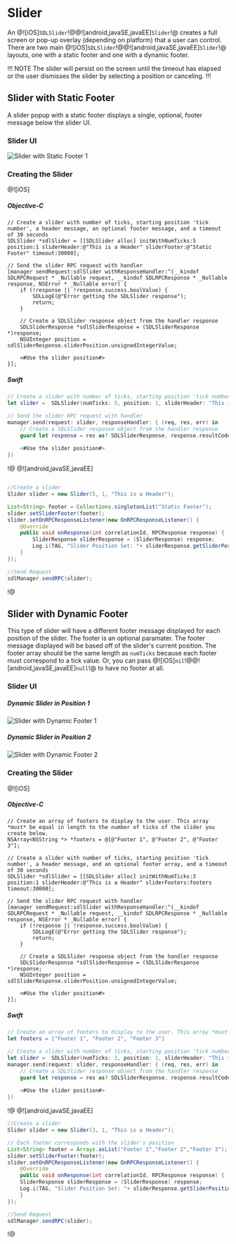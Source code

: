 # Slider
An @![iOS]`SDLSlider`!@@![android,javaSE,javaEE]`Slider`!@ creates a full screen or pop-up overlay (depending on platform) that a user can control. There are two main @![iOS]`SDLSlider`!@@![android,javaSE,javaEE]`Slider`!@ layouts, one with a static footer and one with a dynamic footer.  

!!! NOTE
The slider will persist on the screen until the timeout has elapsed or the user dismisses the slider by selecting a position or canceling.
!!!

## Slider with Static Footer
A slider popup with a static footer displays a single, optional, footer message below the slider UI.

### Slider UI
![Slider with Static Footer 1](assets/StaticFooter.png)

### Creating the Slider

@![iOS]
##### Objective-C
```objc
// Create a slider with number of ticks, starting position 'tick number', a header message, an optional footer message, and a timeout of 30 seconds
SDLSlider *sdlSlider = [[SDLSlider alloc] initWithNumTicks:5 position:1 sliderHeader:@"This is a Header" sliderFooter:@"Static Footer" timeout:30000];

// Send the slider RPC request with handler 
[manager sendRequest:sdlSlider withResponseHandler:^(__kindof SDLRPCRequest * _Nullable request, __kindof SDLRPCResponse * _Nullable response, NSError * _Nullable error) {
    if (!response || !response.success.boolValue) {
        SDLLogE(@"Error getting the SDLSlider response");
        return;
    }
    
    // Create a SDLSlider response object from the handler response
    SDLSliderResponse *sdlSliderResponse = (SDLSliderResponse *)response;
    NSUInteger position = sdlSliderResponse.sliderPosition.unsignedIntegerValue;
    
    <#Use the slider position#>
}];
```
##### Swift
```swift
// Create a slider with number of ticks, starting position 'tick number', a header message, an optional footer message, and a timeout of 30 seconds
let slider =  SDLSlider(numTicks: 5, position: 1, sliderHeader: "This is a Header", sliderFooter: "Static Footer", timeout: 30000)

// Send the slider RPC request with handler 
manager.send(request: slider, responseHandler: { (req, res, err) in
    // Create a SDLSlider response object from the handler response
    guard let response = res as? SDLSliderResponse, response.resultCode == .success, let position = response.sliderPosition.intValue else { return }
    
    <#Use the slider position#>
})
```
!@
@![android,javaSE,javaEE]

```java

//Create a slider
Slider slider = new Slider(5, 1, "This is a Header");

List<String> footer = Collections.singletonList("Static Footer");
slider.setSliderFooter(footer);
slider.setOnRPCResponseListener(new OnRPCResponseListener() {
	@Override
	public void onResponse(int correlationId, RPCResponse response) {
		SliderResponse sliderResponse = (SliderResponse) response;
		Log.i(TAG, "Slider Position Set: "+ sliderResponse.getSliderPosition());
	}
});

//Send Request
sdlManager.sendRPC(slider);
```
!@

## Slider with Dynamic Footer
This type of slider will have a different footer message displayed for each position of the slider. The footer is an optional paramater. The footer message displayed will be based off of the slider's current position. The footer array should be the same length as `numTicks` because each footer must correspond to a tick value. Or, you can pass @![iOS]`nil`!@@![android,javaSE,javaEE]`null`!@ to have no footer at all.

### Slider UI

##### Dynamic Slider in Position 1
![Slider with Dynamic Footer 1](assets/DynamicFooter1.png)

##### Dynamic Slider in Position 2
![Slider with Dynamic Footer 2](assets/DynamicFooter2.png)

### Creating the Slider

@![iOS]
##### Objective-C
```objc
// Create an array of footers to display to the user. This array *must* be equal in length to the number of ticks of the slider you create below.
NSArray<NSString *> *footers = @[@"Footer 1", @"Footer 2", @"Footer 3"];

// Create a slider with number of ticks, starting position 'tick number', a header message, and an optional footer array, and a timeout of 30 seconds
SDLSlider *sdlSlider = [[SDLSlider alloc] initWithNumTicks:3 position:1 sliderHeader:@"This is a Header" sliderFooters:footers timeout:30000];

// Send the slider RPC request with handler 
[manager sendRequest:sdlSlider withResponseHandler:^(__kindof SDLRPCRequest * _Nullable request, __kindof SDLRPCResponse * _Nullable response, NSError * _Nullable error) {
    if (!response || !response.success.boolValue) {
        SDLLogE(@"Error getting the SDLSlider response");
        return;
    }
    
    // Create a SDLSlider response object from the handler response
    SDLSliderResponse *sdlSliderResponse = (SDLSliderResponse *)response;
    NSUInteger position = sdlSliderResponse.sliderPosition.unsignedIntegerValue;
    
    <#Use the slider position#>
}];
```

##### Swift
```swift
// Create an array of footers to display to the user. This array *must* be equal in length to the number of ticks of the slider you create below.
let footers = ["Footer 1", "Footer 2", "Footer 3"]

// Create a slider with number of ticks, starting position 'tick number', a header message, and an optional footer array, and a timeout of 30 seconds
let slider =  SDLSlider(numTicks: 3, position: 1, sliderHeader: "This is a Header", sliderFooters: footers, timeout: 30000)
manager.send(request: slider, responseHandler: { (req, res, err) in
    // Create a SDLSlider response object from the handler response
    guard let response = res as? SDLSliderResponse, response.resultCode == .success, let position = response.sliderPosition.intValue else { return }
    
    <#Use the slider position#>
})
```
!@
@![android,javaSE,javaEE]

```java
//Create a slider
Slider slider = new Slider(3, 1, "This is a Header");

// Each footer corresponds with the slider's position
List<String> footer = Arrays.asList("Footer 1","Footer 2","Footer 3");
slider.setSliderFooter(footer);
slider.setOnRPCResponseListener(new OnRPCResponseListener() {
	@Override
	public void onResponse(int correlationId, RPCResponse response) {
	SliderResponse sliderResponse = (SliderResponse) response;
	Log.i(TAG, "Slider Position Set: "+ sliderResponse.getSliderPosition());
	}
});

//Send Request
sdlManager.sendRPC(slider);
```
!@
